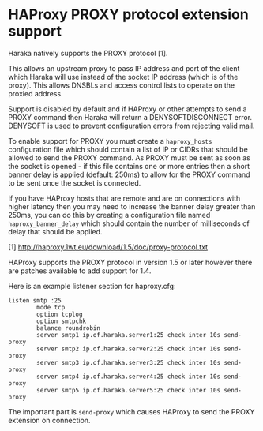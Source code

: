 HAProxy PROXY protocol extension support
========================================

Haraka natively supports the PROXY protocol [1].

This allows an upstream proxy to pass IP address and port of the client which
Haraka will use instead of the socket IP address (which is of the proxy).
This allows DNSBLs and access control lists to operate on the proxied address.

Support is disabled by default and if HAProxy or other attempts to send a
PROXY command then Haraka will return a DENYSOFTDISCONNECT error.
DENYSOFT is used to prevent configuration errors from rejecting valid mail.

To enable support for PROXY you must create a `haproxy_hosts` configuration
file which should contain a list of IP or CIDRs that should be allowed to
send the PROXY command.   As PROXY must be sent as soon as the socket is
opened - if this file contains one or more entries then a short banner delay 
is applied (default: 250ms) to allow for the PROXY command to be sent once 
the socket is connected.

If you have HAProxy hosts that are remote and are on connections with higher
latency then you may need to increase the banner delay greater than 250ms,
you can do this by creating a configuration file named `haproxy_banner_delay` 
which should contain the number of milliseconds of delay that should be 
applied.

[1] http://haproxy.1wt.eu/download/1.5/doc/proxy-protocol.txt

HAProxy supports the PROXY protocol in version 1.5 or later however there
are patches available to add support for 1.4.

Here is an example listener section for haproxy.cfg:

```
listen smtp :25
        mode tcp
        option tcplog
        option smtpchk
        balance roundrobin
        server smtp1 ip.of.haraka.server1:25 check inter 10s send-proxy
        server smtp2 ip.of.haraka.server2:25 check inter 10s send-proxy
        server smtp3 ip.of.haraka.server3:25 check inter 10s send-proxy
        server smtp4 ip.of.haraka.server4:25 check inter 10s send-proxy
        server smtp5 ip.of.haraka.server5:25 check inter 10s send-proxy
```

The important part is `send-proxy` which causes HAProxy to send the PROXY
extension on connection.
